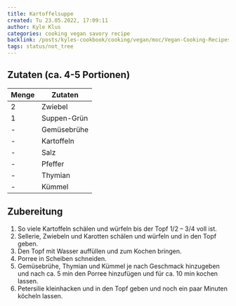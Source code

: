 ```yaml
---
title: Kartoffelsuppe
created: Tu 23.05.2022, 17:09:11
author: Kyle Klus
categories: cooking vegan savory recipe
backlink: /posts/kyles-cookbook/cooking/vegan/moc/Vegan-Cooking-Recipes.html
tags: status/not_tree
---
```


## Zutaten (ca. 4-5 Portionen)

| Menge            | Zutaten          |
| ---------------- | ---------------- |
| 2                | Zwiebel          |
| 1                | Suppen-Grün      |
| -                | Gemüsebrühe      |
| -                | Kartoffeln       |
| -                | Salz             |
| -                | Pfeffer          |
| -                | Thymian          |
| -                | Kümmel           |

## Zubereitung

1. So viele Kartoffeln schälen und würfeln bis der Topf 1/2 – 3/4 voll ist.
2. Sellerie, Zwiebeln und Karotten schälen und würfeln und in den Topf geben.
3. Den Topf mit Wasser auffüllen und zum Kochen bringen.
4. Porree in Scheiben schneiden.
5. Gemüsebrühe, Thymian und Kümmel je nach Geschmack hinzugeben und nach ca. 5 min den Porree hinzufügen und für ca. 10 min kochen lassen.
6. Petersilie kleinhacken und in den Topf geben und noch ein paar Minuten köcheln lassen.
